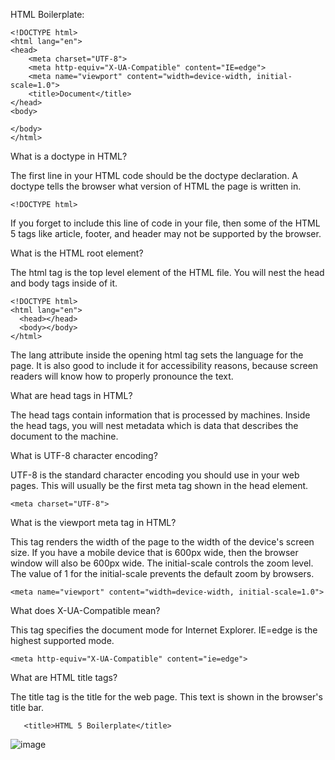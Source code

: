 HTML Boilerplate:

    <!DOCTYPE html>
    <html lang="en">
    <head>
        <meta charset="UTF-8">
        <meta http-equiv="X-UA-Compatible" content="IE=edge">
        <meta name="viewport" content="width=device-width, initial-scale=1.0">
        <title>Document</title>
    </head>
    <body>

    </body>
    </html>

What is a doctype in HTML?

The first line in your HTML code should be the doctype declaration. A doctype tells the browser what version of HTML the page is written in.

    <!DOCTYPE html>

If you forget to include this line of code in your file, then some of the HTML 5 tags like article, footer, and header  may not be supported by the browser.

What is the HTML root element?

The html tag is the top level element of the HTML file. You will nest the head and body tags inside of it.

    <!DOCTYPE html>
    <html lang="en">
      <head></head>
      <body></body>
    </html>

The lang attribute inside the opening html tag sets the language for the page. It is also good to include it for accessibility reasons, because screen readers will know how to properly pronounce the text.

What are head tags in HTML?

The head tags contain information that is processed by machines. Inside the head tags, you will nest metadata which is data that describes the document to the machine.

What is UTF-8 character encoding?

UTF-8 is the standard character encoding you should use in your web pages. This will usually be the first meta tag shown in the head element.
 
    <meta charset="UTF-8">

What is the viewport meta tag in HTML?

This tag renders the width of the page to the width of the device's screen size. If you have a mobile device that is 600px wide, then the browser window will also be 600px wide.
The initial-scale controls the zoom level. The value of 1 for the initial-scale prevents the default zoom by browsers.

    <meta name="viewport" content="width=device-width, initial-scale=1.0">

What does X-UA-Compatible mean?

This <meta> tag specifies the document mode for Internet Explorer. IE=edge is the highest supported mode.
    
    <meta http-equiv="X-UA-Compatible" content="ie=edge">

What are HTML title tags?

The title tag is the title for the web page. This text is shown in the browser's title bar.
    
       <title>HTML 5 Boilerplate</title>
 

![image](https://user-images.githubusercontent.com/111358462/234059031-df9ed269-7b39-4129-9aac-5fd807bc06cd.png)

